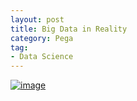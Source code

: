 ```yaml
---
layout: post
title: Big Data in Reality
category: Pega
tag:
- Data Science
---
```





[![image](https://jehyunlee.github.io/thumbnails/Python-DS/Python-DS-33-aifestival_bigdatareality.png)](https://jehyunlee.github.io/2020/09/03/Python-DS-33-aifestival_bigdatareality/)